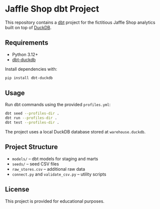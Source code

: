 # Jaffle Shop dbt Project

This repository contains a [dbt](https://www.getdbt.com/) project for the fictitious Jaffle Shop analytics built on top of [DuckDB](https://duckdb.org/).

## Requirements

- Python 3.12+
- [dbt-duckdb](https://github.com/dbt-labs/dbt-duckdb)

Install dependencies with:

```bash
pip install dbt-duckdb
```

## Usage

Run dbt commands using the provided `profiles.yml`:

```bash
dbt seed --profiles-dir .
dbt run --profiles-dir .
dbt test --profiles-dir .
```

The project uses a local DuckDB database stored at `warehouse.duckdb`.

## Project Structure

- `models/` – dbt models for staging and marts
- `seeds/` – seed CSV files
- `raw_stores.csv` – additional raw data
- `connect.py` and `validate_csv.py` – utility scripts

## License

This project is provided for educational purposes.
